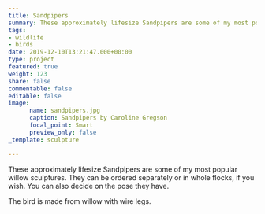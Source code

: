 ```yaml
---
title: Sandpipers
summary: These approximately lifesize Sandpipers are some of my most popular willow  sculptures.
tags:
- wildlife
- birds
date: 2019-12-10T13:21:47.000+00:00
type: project
featured: true
weight: 123
share: false
commentable: false
editable: false
image:
      name: sandpipers.jpg
      caption: Sandpipers by Caroline Gregson
      focal_point: Smart
      preview_only: false
_template: sculpture

---
```

These approximately lifesize Sandpipers are some of my most popular willow sculptures. 
They can be ordered separately or in whole flocks, if you wish. 
You can also decide on the pose they have.

The bird is made from willow with wire legs.